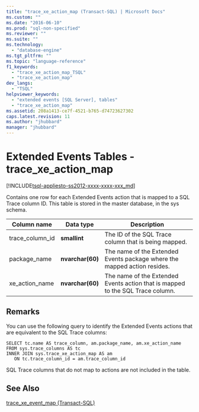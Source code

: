 ```yaml
---
title: "trace_xe_action_map (Transact-SQL) | Microsoft Docs"
ms.custom: ""
ms.date: "2016-06-10"
ms.prod: "sql-non-specified"
ms.reviewer: ""
ms.suite: ""
ms.technology: 
  - "database-engine"
ms.tgt_pltfrm: ""
ms.topic: "language-reference"
f1_keywords: 
  - "trace_xe_action_map_TSQL"
  - "trace_xe_action_map"
dev_langs: 
  - "TSQL"
helpviewer_keywords: 
  - "extended events [SQL Server], tables"
  - "trace_xe_action_map"
ms.assetid: 208a1413-ce7f-4521-b765-d74723627302
caps.latest.revision: 11
ms.author: "jhubbard"
manager: "jhubbard"
---
```

# Extended Events Tables - trace_xe_action_map
[!INCLUDE[tsql-appliesto-ss2012-xxxx-xxxx-xxx_md](../../../a9retired/includes/tsql-appliesto-ss2012-xxxx-xxxx-xxx-md.md)]

  Contains one row for each Extended Events action that is mapped to a SQL Trace column ID. This table is stored in the master database, in the sys schema.  
  
  
|Column name|Data type|Description|  
|-----------------|---------------|-----------------|  
|trace_column_id|**smallint**|The ID of the SQL Trace column that is being mapped.|  
|package_name|**nvarchar(60)**|The name of the Extended Events package where the mapped action resides.|  
|xe_action_name|**nvarchar(60)**|The name of the Extended Events action that is mapped to the SQL Trace column.|  
  
## Remarks  
 You can use the following query to identify the Extended Events actions that are equivalent to the SQL Trace columns:  
  
```  
SELECT tc.name AS trace_column, am.package_name, am.xe_action_name  
FROM sys.trace_columns AS tc  
INNER JOIN sys.trace_xe_action_map AS am  
   ON tc.trace_column_id = am.trace_column_id  
```  
  
 SQL Trace columns that do not map to actions are not included in the table.  
  
## See Also  
 [trace_xe_event_map &#40;Transact-SQL&#41;](../../../relational-databases/reference/system-tables/extended-events-tables-trace-xe-event-map.md)  
  
  